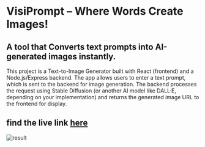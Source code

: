 # VisiPrompt – Where Words Create Images!

## A tool that Converts text prompts into AI-generated images instantly.

This project is a Text-to-Image Generator built with React (frontend) and a Node.js/Express backend. The app allows users to enter a text prompt, which is sent to the backend for image generation. The backend processes the request using Stable Diffusion (or another AI model like DALL·E, depending on your implementation) and returns the generated image URL to the frontend for display.

## find the live link [here](https://visi-prompt.vercel.app)

![result](https://res.cloudinary.com/ddo6latuj/image/upload/v1742233618/jyukliwya3a5htcv0lhg.png)